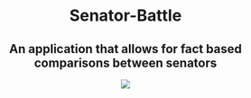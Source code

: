 <h1 align="center">Senator-Battle</h1>

<h2 align="center"> An application that allows for fact based comparisons between senators </h2>
<p align="center"><img src="screenshots/demo.gif"></img></p>
